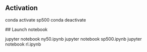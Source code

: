 ## Activation

conda activate sp500
conda deactivate

## Launch notebook

jupyter notebook ny50.ipynb
jupyter notebook sp500.ipynb
jupyter notebook rl.ipynb